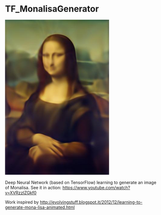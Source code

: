 # TF_MonalisaGenerator

![Image generated](https://raw.githubusercontent.com/carloalbertobarbano/TF_MonalisaGenerator/master/outputs/6_layers_350_0.8/monalisa_output_3890.jpg)

Deep Neural Network (based on TensorFlow) learning to generate an image of Monalisa.
See it in action: https://www.youtube.com/watch?v=XVRzzIZGkf0


Work inspired by http://evolvingstuff.blogspot.it/2012/12/learning-to-generate-mona-lisa-animated.html